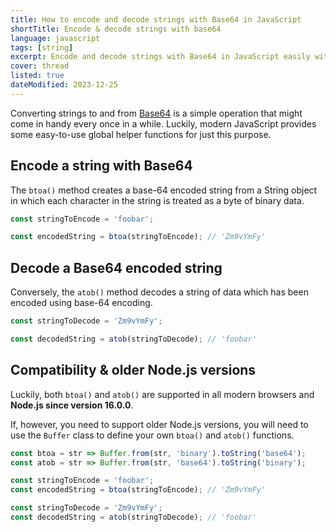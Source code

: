 ```yaml
---
title: How to encode and decode strings with Base64 in JavaScript
shortTitle: Encode & decode strings with base64
language: javascript
tags: [string]
excerpt: Encode and decode strings with Base64 in JavaScript easily with these code snippets.
cover: thread
listed: true
dateModified: 2023-12-25
---
```


Converting strings to and from [Base64](https://en.wikipedia.org/wiki/Base64) is a simple operation that might come in handy every once in a while. Luckily, modern JavaScript provides some easy-to-use global helper functions for just this purpose.

## Encode a string with Base64

The `btoa()` method creates a base-64 encoded string from a String object in which each character in the string is treated as a byte of binary data.

```js
const stringToEncode = 'foobar';

const encodedString = btoa(stringToEncode); // 'Zm9vYmFy'
```

## Decode a Base64 encoded string

Conversely, the `atob()` method decodes a string of data which has been encoded using base-64 encoding.

```js
const stringToDecode = 'Zm9vYmFy';

const decodedString = atob(stringToDecode); // 'foobar'
```

## Compatibility & older Node.js versions

Luckily, both `btoa()` and `atob()` are supported in all modern browsers and **Node.js since version 16.0.0**.

If, however, you need to support older Node.js versions, you will need to use the `Buffer` class to define your own `btoa()` and `atob()` functions.

```js
const btoa = str => Buffer.from(str, 'binary').toString('base64');
const atob = str => Buffer.from(str, 'base64').toString('binary');

const stringToEncode = 'foobar';
const encodedString = btoa(stringToEncode); // 'Zm9vYmFy'

const stringToDecode = 'Zm9vYmFy';
const decodedString = atob(stringToDecode); // 'foobar'
```


